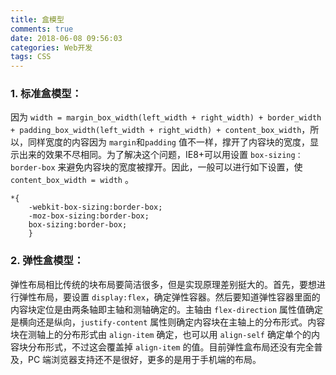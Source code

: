 ```yaml
---
title: 盒模型
comments: true
date: 2018-06-08 09:56:03
categories: Web开发
tags: CSS
---
```


### 1. 标准盒模型：

因为 `width = margin_box_width(left_width + right_width) + border_width + padding_box_width(left_width + right_width) + content_box_width`，所以，同样宽度的内容因为 `margin`和`padding` 值不一样，撑开了内容块的宽度，显示出来的效果不尽相同。为了解决这个问题，IE8+可以用设置 `box-sizing：border-box` 来避免内容块的宽度被撑开。因此，一般可以进行如下设置，使 `content_box_width = width` 。

```
*{
    -webkit-box-sizing:border-box;
    -moz-box-sizing:border-box;
    box-sizing:border-box;
    }
```

### 2. 弹性盒模型：

弹性布局相比传统的块布局要简洁很多，但是实现原理差别挺大的。首先，要想进行弹性布局，要设置 `display:flex`，确定弹性容器。然后要知道弹性容器里面的内容块定位是由两条轴即主轴和测轴确定的。主轴由 `flex-direction` 属性值确定是横向还是纵向，`justify-content` 属性则确定内容块在主轴上的分布形式。内容块在测轴上的分布形式由 `align-item` 确定，也可以用 `align-self` 确定单个的内容块分布形式，不过这会覆盖掉 `align-item` 的值。目前弹性盒布局还没有完全普及，PC 端浏览器支持还不是很好，更多的是用于手机端的布局。
